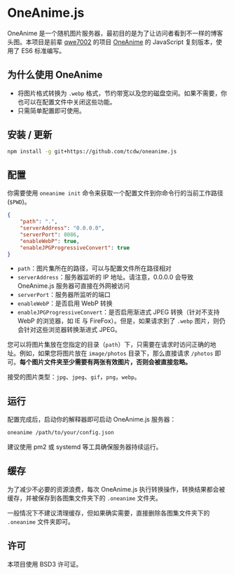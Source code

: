 # OneAnime.js

OneAnime 是一个随机图片服务器，最初目的是为了让访问者看到不一样的博客头图。本项目是前辈 [qwe7002](https://qwe7002.com) 的项目 [OneAnime](https://github.com/qwe7002/OneAnime) 的 JavaScript 复刻版本，使用了 ES6 标准编写。

## 为什么使用 OneAnime ##

* 将图片格式转换为 `.webp` 格式，节约带宽以及您的磁盘空间。如果不需要，你也可以在配置文件中关闭这些功能。
* 只需简单配置即可使用。

## 安装 / 更新 ##

```bash
npm install -g git+https://github.com/tcdw/oneanime.js
```

## 配置 ##

你需要使用 `oneanime init` 命令来获取一个配置文件到你命令行的当前工作路径 (`$PWD`)。

```json
{
    "path": ".",
    "serverAddress": "0.0.0.0",
    "serverPort": 8086,
    "enableWebP": true,
    "enableJPGProgressiveConvert": true
}
```

* `path`：图片集所在的路径，可以与配置文件所在路径相对
* `serverAddress`：服务器监听的 IP 地址。请注意，0.0.0.0 会导致 OneAnime.js 服务器可直接在外网被访问
* `serverPort`：服务器所监听的端口
* `enableWebP`：是否启用 WebP 转换
* `enableJPGProgressiveConvert`：是否启用渐进式 JPEG 转换（针对不支持 WebP 的浏览器，如 IE 与 FireFox）。但是，如果请求到了 `.webp` 图片，则仍会针对这些浏览器转换渐进式 JPEG。

您可以将图片集放在您指定的目录（`path`）下，只需要在请求时访问正确的地址。例如，如果您将图片放在 `image/photos` 目录下，那么直接请求 `/photos` 即可。**每个图片文件夹至少需要有两张有效图片，否则会被直接忽略。**

接受的图片类型：`jpg`、`jpeg`、`gif`，`png`，`webp`。

## 运行

配置完成后，启动你的解释器即可启动 OneAnime.js 服务器：

```bash
oneanime /path/to/your/config.json
```

建议使用 pm2 或 systemd 等工具确保服务器持续运行。

## 缓存

为了减少不必要的资源浪费，每次 OneAnime.js 执行转换操作，转换结果都会被缓存，并被保存到各图集文件夹下的 `.oneanime` 文件夹。

一般情况下不建议清理缓存，但如果确实需要，直接删除各图集文件夹下的 `.oneanime` 文件夹即可。

## 许可

本项目使用 BSD3 许可证。
